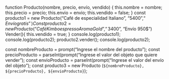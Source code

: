 function Producto(nombre, precio, envío, vendido) {
this.nombre = nombre;
this.precio = precio;
this.envio = envio;
this.vendido = false;
}
const producto1 = new Producto(“Café de especialidad Italiano”, “5400$”, “Envío gratis”)
Const producto2 = new Producto(“Café Kimbo espresso Aroma Gold”, “3400$”, “Envío 950$”)
Vender(){
this.vendido = true;
}
console.log(producto1);
console.log(producto2);
producto2.vender();
console.log(producto2);

const nombreProducto = prompt(“Ingrese el nombre del producto”);
const precioProducto = parseInt(prompt(“Ingrese el valor del objeto que quiere vender”);
const envioProducto = parseInt(prompt(“Ingrese el valor del envío del objeto”);
const producto3 = new Producto (`${nombreProducto}, ${precioProducto}, ${envioProducto}`);
